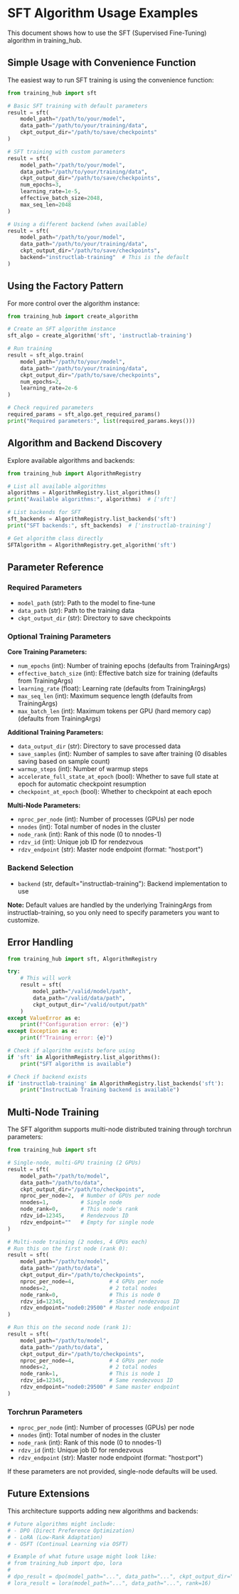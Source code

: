 # SFT Algorithm Usage Examples

This document shows how to use the SFT (Supervised Fine-Tuning) algorithm in training_hub.

## Simple Usage with Convenience Function

The easiest way to run SFT training is using the convenience function:

```python
from training_hub import sft

# Basic SFT training with default parameters
result = sft(
    model_path="/path/to/your/model",
    data_path="/path/to/your/training/data", 
    ckpt_output_dir="/path/to/save/checkpoints"
)

# SFT training with custom parameters
result = sft(
    model_path="/path/to/your/model",
    data_path="/path/to/your/training/data",
    ckpt_output_dir="/path/to/save/checkpoints",
    num_epochs=3,
    learning_rate=1e-5,
    effective_batch_size=2048,
    max_seq_len=2048
)

# Using a different backend (when available)
result = sft(
    model_path="/path/to/your/model",
    data_path="/path/to/your/training/data",
    ckpt_output_dir="/path/to/save/checkpoints",
    backend="instructlab-training"  # This is the default
)
```

## Using the Factory Pattern

For more control over the algorithm instance:

```python
from training_hub import create_algorithm

# Create an SFT algorithm instance
sft_algo = create_algorithm('sft', 'instructlab-training')

# Run training
result = sft_algo.train(
    model_path="/path/to/your/model",
    data_path="/path/to/your/training/data",
    ckpt_output_dir="/path/to/save/checkpoints",
    num_epochs=2,
    learning_rate=2e-6
)

# Check required parameters
required_params = sft_algo.get_required_params()
print("Required parameters:", list(required_params.keys()))
```

## Algorithm and Backend Discovery

Explore available algorithms and backends:

```python
from training_hub import AlgorithmRegistry

# List all available algorithms
algorithms = AlgorithmRegistry.list_algorithms()
print("Available algorithms:", algorithms)  # ['sft']

# List backends for SFT
sft_backends = AlgorithmRegistry.list_backends('sft')
print("SFT backends:", sft_backends)  # ['instructlab-training']

# Get algorithm class directly
SFTAlgorithm = AlgorithmRegistry.get_algorithm('sft')
```

## Parameter Reference

### Required Parameters

- `model_path` (str): Path to the model to fine-tune
- `data_path` (str): Path to the training data
- `ckpt_output_dir` (str): Directory to save checkpoints

### Optional Training Parameters

**Core Training Parameters:**
- `num_epochs` (int): Number of training epochs (defaults from TrainingArgs)
- `effective_batch_size` (int): Effective batch size for training (defaults from TrainingArgs)
- `learning_rate` (float): Learning rate (defaults from TrainingArgs)
- `max_seq_len` (int): Maximum sequence length (defaults from TrainingArgs)
- `max_batch_len` (int): Maximum tokens per GPU (hard memory cap) (defaults from TrainingArgs)

**Additional Training Parameters:**
- `data_output_dir` (str): Directory to save processed data
- `save_samples` (int): Number of samples to save after training (0 disables saving based on sample count)
- `warmup_steps` (int): Number of warmup steps
- `accelerate_full_state_at_epoch` (bool): Whether to save full state at epoch for automatic checkpoint resumption
- `checkpoint_at_epoch` (bool): Whether to checkpoint at each epoch

**Multi-Node Parameters:**
- `nproc_per_node` (int): Number of processes (GPUs) per node
- `nnodes` (int): Total number of nodes in the cluster  
- `node_rank` (int): Rank of this node (0 to nnodes-1)
- `rdzv_id` (int): Unique job ID for rendezvous
- `rdzv_endpoint` (str): Master node endpoint (format: "host:port")

### Backend Selection

- `backend` (str, default="instructlab-training"): Backend implementation to use

**Note:** Default values are handled by the underlying TrainingArgs from instructlab-training, so you only need to specify parameters you want to customize.

## Error Handling

```python
from training_hub import sft, AlgorithmRegistry

try:
    # This will work
    result = sft(
        model_path="/valid/model/path",
        data_path="/valid/data/path",
        ckpt_output_dir="/valid/output/path"
    )
except ValueError as e:
    print(f"Configuration error: {e}")
except Exception as e:
    print(f"Training error: {e}")

# Check if algorithm exists before using
if 'sft' in AlgorithmRegistry.list_algorithms():
    print("SFT algorithm is available")

# Check if backend exists
if 'instructlab-training' in AlgorithmRegistry.list_backends('sft'):
    print("InstructLab Training backend is available")
```

## Multi-Node Training

The SFT algorithm supports multi-node distributed training through torchrun parameters:

```python
from training_hub import sft

# Single-node, multi-GPU training (2 GPUs)
result = sft(
    model_path="/path/to/model",
    data_path="/path/to/data",
    ckpt_output_dir="/path/to/checkpoints",
    nproc_per_node=2,  # Number of GPUs per node
    nnodes=1,          # Single node
    node_rank=0,       # This node's rank
    rdzv_id=12345,     # Rendezvous ID
    rdzv_endpoint=""   # Empty for single node
)

# Multi-node training (2 nodes, 4 GPUs each)
# Run this on the first node (rank 0):
result = sft(
    model_path="/path/to/model",
    data_path="/path/to/data", 
    ckpt_output_dir="/path/to/checkpoints",
    nproc_per_node=4,           # 4 GPUs per node
    nnodes=2,                   # 2 total nodes
    node_rank=0,                # This is node 0
    rdzv_id=12345,              # Shared rendezvous ID
    rdzv_endpoint="node0:29500" # Master node endpoint
)

# Run this on the second node (rank 1):
result = sft(
    model_path="/path/to/model",
    data_path="/path/to/data",
    ckpt_output_dir="/path/to/checkpoints", 
    nproc_per_node=4,           # 4 GPUs per node
    nnodes=2,                   # 2 total nodes
    node_rank=1,                # This is node 1
    rdzv_id=12345,              # Same rendezvous ID
    rdzv_endpoint="node0:29500" # Same master endpoint
)
```

### Torchrun Parameters

- `nproc_per_node` (int): Number of processes (GPUs) per node
- `nnodes` (int): Total number of nodes in the cluster
- `node_rank` (int): Rank of this node (0 to nnodes-1)
- `rdzv_id` (int): Unique job ID for rendezvous
- `rdzv_endpoint` (str): Master node endpoint (format: "host:port")

If these parameters are not provided, single-node defaults will be used.

## Future Extensions

This architecture supports adding new algorithms and backends:

```python
# Future algorithms might include:
# - DPO (Direct Preference Optimization)
# - LoRA (Low-Rank Adaptation)
# - OSFT (Continual Learning via OSFT)

# Example of what future usage might look like:
# from training_hub import dpo, lora
# 
# dpo_result = dpo(model_path="...", data_path="...", ckpt_output_dir="...")
# lora_result = lora(model_path="...", data_path="...", rank=16)
```